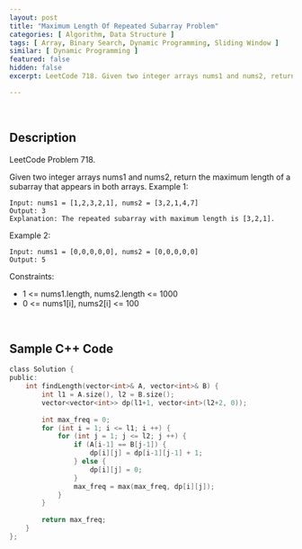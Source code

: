 ```yaml
---
layout: post
title: "Maximum Length Of Repeated Subarray Problem"
categories: [ Algorithm, Data Structure ]
tags: [ Array, Binary Search, Dynamic Programming, Sliding Window ]
similar: [ Dynamic Programming ]
featured: false
hidden: false
excerpt: LeetCode 718. Given two integer arrays nums1 and nums2, return the maximum length of a subarray that appears in both arrays.

---
```


<br />

## Description

LeetCode Problem 718.

Given two integer arrays nums1 and nums2, return the maximum length of a subarray that appears in both arrays.
Example 1:
```
Input: nums1 = [1,2,3,2,1], nums2 = [3,2,1,4,7]
Output: 3
Explanation: The repeated subarray with maximum length is [3,2,1].
```

Example 2:
```
Input: nums1 = [0,0,0,0,0], nums2 = [0,0,0,0,0]
Output: 5
```

Constraints:
* 1 <= nums1.length, nums2.length <= 1000
* 0 <= nums1[i], nums2[i] <= 100

<br />

## Sample C++ Code


```c
class Solution {
public:
    int findLength(vector<int>& A, vector<int>& B) {
        int l1 = A.size(), l2 = B.size();
        vector<vector<int>> dp(l1+1, vector<int>(l2+2, 0));
        
        int max_freq = 0;
        for (int i = 1; i <= l1; i ++) {
            for (int j = 1; j <= l2; j ++) {
                if (A[i-1] == B[j-1]) {
                    dp[i][j] = dp[i-1][j-1] + 1;
                } else {
                    dp[i][j] = 0;
                }
                max_freq = max(max_freq, dp[i][j]);
            }        
        }
        
        return max_freq;
    }
};
```


